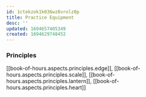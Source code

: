 ```yaml
---
id: 1ctekzok1k036wz8vrolz0p
title: Practice Equipment
desc: ''
updated: 1694657405349
created: 1694629748452
---
```


### Principles

[[book-of-hours.aspects.principles.edge]], [[book-of-hours.aspects.principles.scale]], [[book-of-hours.aspects.principles.lantern]], [[book-of-hours.aspects.principles.heart]]  
